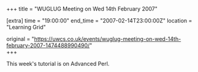 +++
title = "WUGLUG Meeting on Wed 14th February 2007"

[extra]
time = "19:00:00"
end_time = "2007-02-14T23:00:00Z"
location = "Learning Grid"

original = "https://uwcs.co.uk/events/wuglug-meeting-on-wed-14th-february-2007-1474488990490/"    
+++

This week's tutorial is on Advanced Perl.

